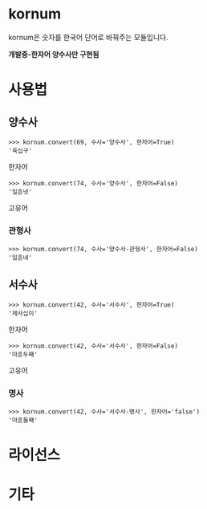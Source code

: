 kornum
====

kornum은 숫자를 한국어 단어로 바꿔주는 모듈입니다.

**개발중-한자어 양수사만 구현됨**

# 사용법
## 양수사
```
>>> kornum.convert(69, 수사='양수사', 한자어=True)
'육십구'
```
한자어

```
>>> kornum.convert(74, 수사='양수사', 한자어=False)
'일흔넷'
```
고유어

### 관형사
```
>>> kornum.convert(74, 수사='양수사-관형사', 한자어=False)
'일흔네'
```

## 서수사
```
>>> kornum.convert(42, 수사='서수사', 한자어=True)
'제사십이'
```
한자어

```
>>> kornum.convert(42, 수사='서수사', 한자어=False)
'마흔두째'
```
고유어

### 명사
```
>>> kornum.convert(42, 수사='서수사-명사', 한자어='false')
'마흔둘째'
```
# 라이선스

# 기타
